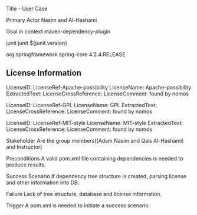 Title - User Case

Primary Actor
Nasim and Al-Hashami

Goal in context
maven-dependency-plugin

<dependency>
<groupId>junit</groupId>
<artifactId>junit</artifactId>
<version>${junit.version}</version>
</dependency>

<dependency><groupId>org.springframework</groupId>
<artifactId>spring-core</artifactId>
<version>4.2.4.RELEASE</version>
</dependency>

## License Information

LicenseID: LicenseRef-Apache-possibility
LicenseName: Apache-possibility
ExtractedText: <text></text>
LicenseCrossReference: 
LicenseComment: <text>found by nomos</text>

LicenseID: LicenseRef-GPL
LicenseName: GPL
ExtractedText: <text></text>
LicenseCrossReference: 
LicenseComment: <text>found by nomos</text>

LicenseID: LicenseRef-MIT-style
LicenseName: MIT-style
ExtractedText: <text></text>
LicenseCrossReference: 
LicenseComment: <text>found by nomos</text>

Stakeholder
Are the group members((Adam Nasim and Qais Al-Hashami) and Instructor)

Preconditions
A valid pom.xml file containing dependencies is needed to produce results.

Success Scenario
If dependency tree structure is created, parsing license and other information into DB.

Failure
Lack of tree structure, database and license information.

Trigger 
A pom.xml is needed to initiate a success scenario.
